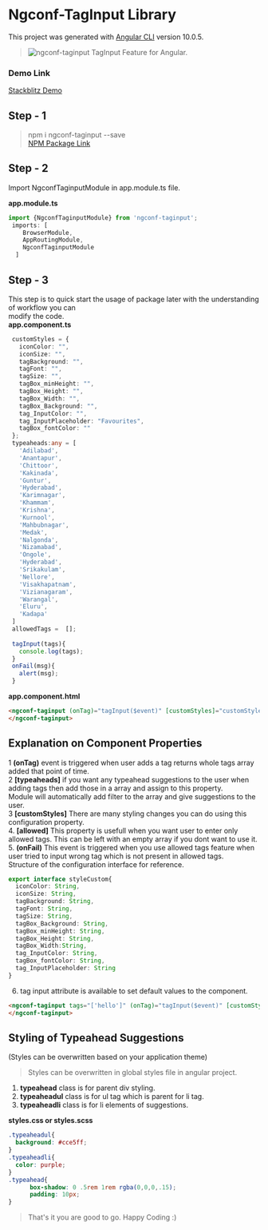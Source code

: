 # Ngconf-TagInput Library

This project was generated with [Angular CLI](https://github.com/angular/angular-cli) version 10.0.5.

> ![ngconf-taginput](https://img.icons8.com/office/48/000000/tags.png "Tag Feature") TagInput Feature for Angular.  


### Demo Link   
[Stackblitz Demo](https://stackblitz.com/edit/ngconf-taginput "ngconf-taginput Demo") 

## Step - 1

> npm i ngconf-taginput --save  
[NPM Package Link](https://www.npmjs.com/package/ngconf-taginput "ngconf-taginput")  

## Step - 2  
Import NgconfTaginputModule in app.module.ts file.  

**app.module.ts**
```typescript
import {NgconfTaginputModule} from 'ngconf-taginput';
 imports: [
    BrowserModule,
    AppRoutingModule,
    NgconfTaginputModule
  ]
```

## Step - 3
This step is to quick start the usage of package later with the understanding of workflow you can  
modify the code.  
**app.component.ts**
 ```typescript
  customStyles = {
    iconColor: "",
    iconSize: "",
    tagBackground: "",
    tagFont: "",
    tagSize: "",
    tagBox_minHeight: "",
    tagBox_Height: "",
    tagBox_Width: "",
    tagBox_Background: "",
    tag_InputColor: "",
    tag_InputPlaceholder: "Favourites",
    tagBox_fontColor: ""
  };
  typeaheads:any = [
    'Adilabad',
    'Anantapur',
    'Chittoor',
    'Kakinada',
    'Guntur',
    'Hyderabad',
    'Karimnagar',
    'Khammam',
    'Krishna',
    'Kurnool',
    'Mahbubnagar',
    'Medak',
    'Nalgonda',
    'Nizamabad',
    'Ongole',
    'Hyderabad',
    'Srikakulam',
    'Nellore',
    'Visakhapatnam',
    'Vizianagaram',
    'Warangal',
    'Eluru',
    'Kadapa'
  ]
  allowedTags =  [];
  
  tagInput(tags){
    console.log(tags);
  }
  onFail(msg){
    alert(msg);
  }
```
**app.component.html**
```html
<ngconf-taginput (onTag)="tagInput($event)" [customStyles]="customStyles" [typeaheads]="typeaheads" [allowed]="allowedTags" (onFail)="onFail($event)">
</ngconf-taginput>
```

## Explanation on Component Properties  
1 **(onTag)** event is triggered when user adds a tag returns whole tags array added that point of time.  
2 **[typeaheads]** if you want any typeahead suggestions to the user when adding tags then add those in a array and assign to this property.  
Module will automatically add filter to the array and give suggestions to the user.  
3 **[customStyles]** There are many styling changes you can do using this configuration property.  
4. **[allowed]** This property is usefull when you want user to enter only allowed tags. This can be left with an empty array if you dont want to use it.  
5. **(onFail)** This event is triggered when you use allowed tags feature when user tried to input wrong tag which is not present in allowed tags.  
Structure of the configuration interface for reference.
```typescript
export interface styleCustom{
  iconColor: String,
  iconSize: String,
  tagBackground: String,
  tagFont: String,
  tagSize: String,
  tagBox_Background: String,
  tagBox_minHeight: String,
  tagBox_Height: String,
  tagBox_Width:String,
  tag_InputColor: String,
  tagBox_fontColor: String,
  tag_InputPlaceholder: String
}
```
6. tag input attribute is available to set default values to the component.
```html
<ngconf-taginput tags="['hello']" (onTag)="tagInput($event)" [customStyles]="customStyles" [typeaheads]="typeaheads" [allowed]="allowedTags" (onFail)="onFail($event)">
</ngconf-taginput>
```

## Styling of Typeahead Suggestions  
(Styles can be overwritten based on your application theme)   
> Styles can be overwritten in global styles file in angular project.  
1. **typeahead** class is for parent div styling.  
2. **typeaheadul** class is for ul tag which is parent for li tag.
3. **typeaheadli** class is for li elements of suggestions.  

**styles.css or styles.scss**
```css
.typeaheadul{
  background: #cce5ff;
}
.typeaheadli{
  color: purple;
}
.typeahead{
      box-shadow: 0 .5rem 1rem rgba(0,0,0,.15);
      padding: 10px;
}
```
> That's it you are good to go. Happy Coding :)
